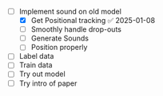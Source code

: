 - [ ] Implement sound on old model
	- [x] Get Positional tracking ✅ 2025-01-08
	- [ ] Smoothly handle drop-outs
	- [ ] Generate Sounds
	- [ ] Position properly
- [ ] Label data
- [ ] Train data
- [ ] Try out model
- [ ] Try intro of paper